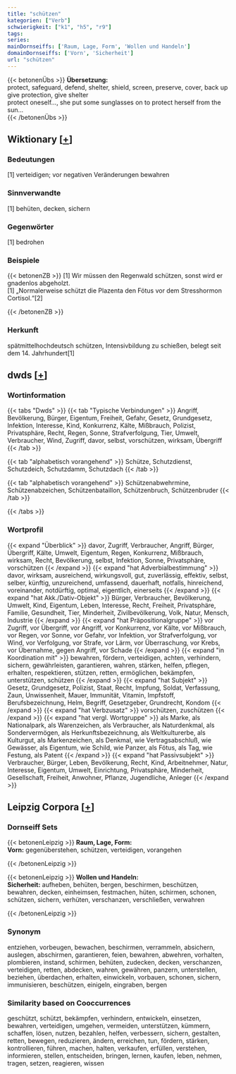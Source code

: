 ```yaml
---
title: "schützen"
kategorien: ["Verb"]
schwierigkeit: ["k1", "h5", "r9"]
tags:
series:
mainDornseiffs: ['Raum, Lage, Form', 'Wollen und Handeln']
domainDornseiffs: ['Vorn', 'Sicherheit']
url: "schützen"
---
```


{{< betonenÜbs >}}
**Übersetzung:**  
protect, safeguard, defend, shelter, shield, screen, preserve, cover, back up  
give protection, give  shelter  
protect oneself..., she put some sunglasses on to protect herself from the sun...  
{{< /betonenÜbs >}}

## Wiktionary [[+](https://de.wiktionary.org/wiki/schützen)]

### Bedeutungen
[1] verteidigen; vor negativen Veränderungen bewahren  

### Sinnverwandte
[1] behüten, decken, sichern  

### Gegenwörter
[1] bedrohen  

### Beispiele
{{< betonenZB >}}
[1] Wir müssen den Regenwald schützen, sonst wird er gnadenlos abgeholzt.  
[1] „Normalerweise schützt die Plazenta den Fötus vor dem Stresshormon Cortisol.“[2]  

{{< /betonenZB >}}
### Herkunft
spätmittelhochdeutsch schützen, Intensivbildung zu schießen, belegt seit dem 14. Jahrhundert[1]  



## dwds [[+](https://www.dwds.de/wb/schützen)]

### Wortinformation
{{< tabs "Dwds" >}}
{{< tab "Typische Verbindungen" >}}
Angriff, Bevölkerung, Bürger, Eigentum, Freiheit, Gefahr, Gesetz, Grundgesetz, Infektion, Interesse, Kind, Konkurrenz, Kälte, Mißbrauch, Polizist, Privatsphäre, Recht, Regen, Sonne, Strafverfolgung, Tier, Umwelt, Verbraucher, Wind, Zugriff, davor, selbst, vorschützen, wirksam, Übergriff
{{< /tab >}}

{{< tab "alphabetisch vorangehend" >}}
Schütze, Schutzdienst, Schutzdeich, Schutzdamm, Schutzdach
{{< /tab >}}

{{< tab "alphabetisch vorangehend" >}}
Schützenabwehrmine, Schützenabzeichen, Schützenbataillon, Schützenbruch, Schützenbruder
{{< /tab >}}

{{< /tabs >}}

### Wortprofil
{{< expand "Überblick" >}} davor, Zugriff, Verbraucher, Angriff, Bürger, Übergriff, Kälte, Umwelt, Eigentum, Regen, Konkurrenz, Mißbrauch, wirksam, Recht, Bevölkerung, selbst, Infektion, Sonne, Privatsphäre, vorschützen {{< /expand >}}
{{< expand "hat Adverbialbestimmung" >}} davor, wirksam, ausreichend, wirkungsvoll, gut, zuverlässig, effektiv, selbst, selber, künftig, unzureichend, umfassend, dauerhaft, notfalls, hinreichend, voreinander, notdürftig, optimal, eigentlich, einerseits {{< /expand >}}
{{< expand "hat Akk./Dativ-Objekt" >}} Bürger, Verbraucher, Bevölkerung, Umwelt, Kind, Eigentum, Leben, Interesse, Recht, Freiheit, Privatsphäre, Familie, Gesundheit, Tier, Minderheit, Zivilbevölkerung, Volk, Natur, Mensch, Industrie {{< /expand >}}
{{< expand "hat Präpositionalgruppe" >}} vor Zugriff, vor Übergriff, vor Angriff, vor Konkurrenz, vor Kälte, vor Mißbrauch, vor Regen, vor Sonne, vor Gefahr, vor Infektion, vor Strafverfolgung, vor Wind, vor Verfolgung, vor Strafe, vor Lärm, vor Überraschung, vor Krebs, vor Übernahme, gegen Angriff, vor Schade {{< /expand >}}
{{< expand "in Koordination mit" >}} bewahren, fördern, verteidigen, achten, verhindern, sichern, gewährleisten, garantieren, wahren, stärken, helfen, pflegen, erhalten, respektieren, stützen, retten, ermöglichen, bekämpfen, unterstützen, schützen {{< /expand >}}
{{< expand "hat Subjekt" >}} Gesetz, Grundgesetz, Polizist, Staat, Recht, Impfung, Soldat, Verfassung, Zaun, Unwissenheit, Mauer, Immunität, Vitamin, Impfstoff, Berufsbezeichnung, Helm, Begriff, Gesetzgeber, Grundrecht, Kondom {{< /expand >}}
{{< expand "hat Verbzusatz" >}} vorschützen, zuschützen {{< /expand >}}
{{< expand "hat vergl. Wortgruppe" >}} als Marke, als Nationalpark, als Warenzeichen, als Verbraucher, als Naturdenkmal, als Sondervermögen, als Herkunftsbezeichnung, als Weltkulturerbe, als Kulturgut, als Markenzeichen, als Denkmal, wie Vertragsabschluß, wie Gewässer, als Eigentum, wie Schild, wie Panzer, als Fötus, als Tag, wie Festung, als Patent {{< /expand >}}
{{< expand "hat Passivsubjekt" >}} Verbraucher, Bürger, Leben, Bevölkerung, Recht, Kind, Arbeitnehmer, Natur, Interesse, Eigentum, Umwelt, Einrichtung, Privatsphäre, Minderheit, Gesellschaft, Freiheit, Anwohner, Pflanze, Jugendliche, Anleger {{< /expand >}}

## Leipzig Corpora [[+](https://corpora.uni-leipzig.de/en/res?word=schützen&corpusId=deu_newscrawl-public_2018)]

### Dornseiff Sets
{{< betonenLeipzig >}}
**Raum, Lage, Form:**  
**Vorn:** gegenüberstehen, schützen, verteidigen, vorangehen  

{{< /betonenLeipzig >}}


{{< betonenLeipzig >}}
**Wollen und Handeln:**  
**Sicherheit:** aufheben, behüten, bergen, beschirmen, beschützen, bewahren, decken, einheimsen, festmachen, hüten, schirmen, schonen, schützen, sichern, verhüten, verschanzen, verschließen, verwahren  

{{< /betonenLeipzig >}}

### Synonym
entziehen, vorbeugen, bewachen, beschirmen, verrammeln, absichern, auslegen, abschirmen, garantieren, feien, bewahren, abwehren, vorhalten, plombieren, instand, schirmen, behüten, zudecken, decken, verschanzen, verteidigen, retten, abdecken, wahren, gewähren, panzern, unterstellen, beziehen, überdachen, erhalten, einwickeln, vorbauen, schonen, sichern, immunisieren, beschützen, einigeln, eingraben, bergen


### Similarity based on Cooccurrences
geschützt, schützt, bekämpfen, verhindern, entwickeln, einsetzen, bewahren, verteidigen, umgehen, vermeiden, unterstützen, kümmern, schaffen, lösen, nutzen, bezahlen, helfen, verbessern, sichern, gestalten, retten, bewegen, reduzieren, ändern, erreichen, tun, fördern, stärken, kontrollieren, führen, machen, halten, verkaufen, erfüllen, verstehen, informieren, stellen, entscheiden, bringen, lernen, kaufen, leben, nehmen, tragen, setzen, reagieren, wissen

